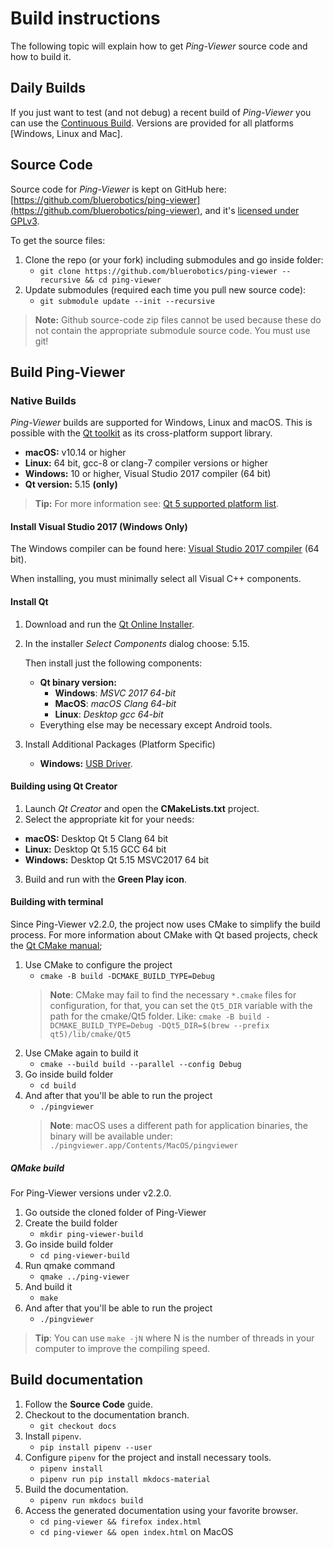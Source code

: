 # Build instructions

The following topic will explain how to get *Ping-Viewer* source code and how to build it.

## Daily Builds

If you just want to test (and not debug) a recent build of *Ping-Viewer* you can use the [Continuous Build](https://github.com/bluerobotics/ping-viewer/releases/tag/continuous). Versions are provided for all platforms [Windows, Linux and Mac].

## Source Code

Source code for *Ping-Viewer* is kept on GitHub here: [https://github.com/bluerobotics/ping-viewer](https://github.com/bluerobotics/ping-viewer), and it's [licensed under GPLv3](https://github.com/bluerobotics/ping-viewer/blob/master/LICENSE.md).

To get the source files:

1. Clone the repo (or your fork) including submodules and go inside folder:
    - `git clone https://github.com/bluerobotics/ping-viewer --recursive && cd ping-viewer`
2. Update submodules (required each time you pull new source code):
    - `git submodule update --init --recursive`

> **Note:** Github source-code zip files cannot be used because these do not contain the appropriate submodule source code. You must use git!


## Build Ping-Viewer

### Native Builds

*Ping-Viewer* builds are supported for Windows, Linux and macOS. This is possible with the [Qt toolkit](https://www.qt.io) as its cross-platform support library.

- **macOS:** v10.14 or higher
- **Linux:** 64 bit, gcc-8 or clang-7 compiler versions or higher
- **Windows:** 10 or higher, Visual Studio 2017 compiler (64 bit)
- **Qt version:** 5.15 **(only)**

> **Tip:** For more information see: [Qt 5 supported platform list](https://doc.qt.io/qt-5/supported-platforms.html).

#### Install Visual Studio 2017 (Windows Only)

The Windows compiler can be found here: [Visual Studio 2017 compiler](https://visualstudio.microsoft.com/vs/older-downloads/) (64 bit).

When installing, you must minimally select all Visual C++ components.

#### Install Qt

1. Download and run the [Qt Online Installer](https://www.qt.io/download-open-source).
2. In the installer *Select Components* dialog choose: 5.15.

   Then install just the following components:
   - **Qt binary version:**
     - **Windows**: *MSVC 2017 64-bit*
     - **MacOS**: *macOS Clang 64-bit*
     - **Linux**: *Desktop gcc 64-bit*
   - Everything else may be necessary except Android tools.

3. Install Additional Packages (Platform Specific)
   - **Windows:** [USB Driver](https://cdn.sparkfun.com/assets/learn_tutorials/7/4/CDM21228_Setup.exe).

#### Building using Qt Creator

1. Launch *Qt Creator* and open the **CMakeLists.txt** project.
2. Select the appropriate kit for your needs:
  - **macOS:** Desktop Qt 5 Clang 64 bit
  - **Linux:** Desktop Qt 5.15 GCC 64 bit
  - **Windows:** Desktop Qt 5.15 MSVC2017 64 bit
3. Build and run with the **Green Play icon**.

#### Building with terminal

Since Ping-Viewer v2.2.0, the project now uses CMake to simplify the build process.
For more information about CMake with Qt based projects, check the [Qt CMake manual](https://doc.qt.io/qt-5/cmake-manual.html);

1. Use CMake to configure the project
    - `cmake -B build -DCMAKE_BUILD_TYPE=Debug`
    > **Note**: CMake may fail to find the necessary `*.cmake` files for configuration, for that, you can set the `Qt5_DIR` variable with the path for the cmake/Qt5 folder.
    > Like: `cmake -B build -DCMAKE_BUILD_TYPE=Debug -DQt5_DIR=$(brew --prefix qt5)/lib/cmake/Qt5`
2. Use CMake again to build it
    - `cmake --build build --parallel --config Debug`
3. Go inside build folder
    - `cd build`
4. And after that you'll be able to run the project
    - `./pingviewer`
    > **Note**: macOS uses a different path for application binaries, the binary will be available under: `./pingviewer.app/Contents/MacOS/pingviewer`

##### QMake build

For Ping-Viewer versions under v2.2.0.

1. Go outside the cloned folder of Ping-Viewer
2. Create the build folder
    - `mkdir ping-viewer-build`
3. Go inside build folder
    - `cd ping-viewer-build`
4. Run qmake command
    - `qmake ../ping-viewer`
5. And build it
    - `make`
6. And after that you'll be able to run the project
    - `./pingviewer`

> **Tip**: You can use `make -jN` where N is the number of threads in your computer to improve the compiling speed.

## Build documentation

1. Follow the **Source Code** guide.
2. Checkout to the documentation branch.
    - `git checkout docs`
3. Install `pipenv`.
    - `pip install pipenv --user`
4. Configure `pipenv` for the project and install necessary tools.
    - `pipenv install`
    - `pipenv run pip install mkdocs-material`
5. Build the documentation.
    - `pipenv run mkdocs build`
6. Access the generated documentation using your favorite browser.
    - `cd ping-viewer && firefox index.html`
    - `cd ping-viewer && open index.html` on MacOS
